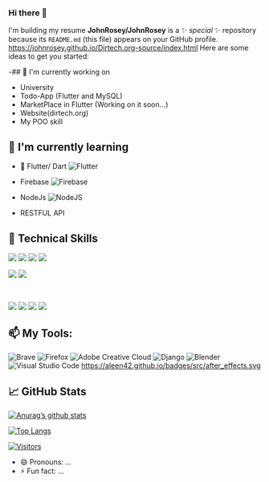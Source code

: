 ### Hi there 👋

I'm building my resume
**JohnRosey/JohnRosey** is a ✨ _special_ ✨ repository because its `README.md` (this file) appears on your GitHub profile.
https://johnrosey.github.io/Dirtech.org-source/index.html
Here are some ideas to get you started:

-## 🔭 I'm currently working on

- University 
- Todo-App (Flutter and MySQL)
- MarketPlace in Flutter (Working on it soon...)
- Website(dirtech.org)
- My POO skill 

## 🌱 I'm currently learning

- 📱 Flutter/ Dart    ![Flutter](https://img.shields.io/badge/Flutter-%2302569B.svg?style=for-the-badge&logo=Flutter&logoColor=white)

- Firebase ![Firebase](https://img.shields.io/badge/firebase-%23039BE5.svg?style=for-the-badge&logo=firebase)

- NodeJs  ![NodeJS](https://img.shields.io/badge/node.js-6DA55F?style=for-the-badge&logo=node.js&logoColor=white)

- RESTFUL API
 
## 💼 Technical Skills
![](https://img.shields.io/badge/Code-JavaScript-informational?style=flat&logo=JavaScript&color=F7DF1E)
![](https://img.shields.io/badge/Code-HTML5-informational?style=flat&logo=HTML5&color=E34F26)
![](https://img.shields.io/badge/Code-PostgreSQL-informational?style=flat&logo=PostgreSQL&color=336791)
![](https://img.shields.io/badge/Code-SQLite-informational?style=flat&logo=SQLite&color=003B57)
</br>

![](https://img.shields.io/badge/Style-Bootstrap-informational?style=flat&logo=Bootstrap&color=7952B3)
![](https://img.shields.io/badge/Style-CSS3-informational?style=flat&logo=CSS3&color=1572B6)


</br>

![](https://img.shields.io/badge/Tools-NPM-informational?style=flat&logo=NPM&color=CB3837)
![](https://img.shields.io/badge/Tools-Heroku-informational?style=flat&logo=Heroku&color=430098)
![](https://img.shields.io/badge/Tools-Git-informational?style=flat&logo=Git&color=F05032)
![](https://img.shields.io/badge/Tools-GitHub-informational?style=flat&logo=GitHub&color=181717)

## 📫 My Tools:
![Brave](https://img.shields.io/badge/Brave-FB542B?style=for-the-badge&logo=Brave&logoColor=white)
![Firefox](https://img.shields.io/badge/Firefox-FF7139?style=for-the-badge&logo=Firefox-Browser&logoColor=white)
![Adobe Creative Cloud](https://img.shields.io/badge/Adobe%20Creative%20Cloud-DA1F26.svg?style=for-the-badge&logo=Adobe%20Creative%20Cloud&logoColor=white)
![Django](https://img.shields.io/badge/django-%23092E20.svg?style=for-the-badge&logo=django&logoColor=white)
![Blender](https://img.shields.io/badge/blender-%23F5792A.svg?style=for-the-badge&logo=blender&logoColor=white)
![Visual Studio Code](https://img.shields.io/badge/Visual%20Studio%20Code-0078d7.svg?style=for-the-badge&logo=visual-studio-code&logoColor=white)
https://aleen42.github.io/badges/src/after_effects.svg

## 📈 GitHub Stats 
[![Anurag’s github stats](https://github-readme-stats.vercel.app/api?username=JohnRosey)](https://github.com/JohnRosey)

[![Top Langs](https://github-readme-stats.vercel.app/api/top-langs/?username=JohnRosey&layout=compact)](https://github.com/JohnRosey)

[![Visitors](https://visitor-badge.glitch.me/badge?page_id=JohnRosey.JohnRosey)](https://github.com/JohnRosey/)
- 😄 Pronouns: ...
- ⚡ Fun fact: ...

